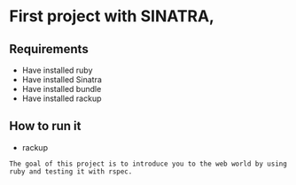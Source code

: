 # First project with SINATRA,  #
## Requirements ##
* Have installed ruby
* Have installed Sinatra
* Have installed bundle
* Have installed rackup

## How to run it ##
* rackup

```
The goal of this project is to introduce you to the web world by using ruby and testing it with rspec.
```